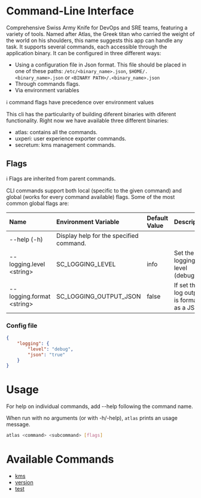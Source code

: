 # Command-Line Interface

Comprehensive Swiss Army Knife for DevOps and SRE teams, featuring a variety of tools. Named after Atlas, the Greek titan who carried the weight of the world on his shoulders, this name suggests this app can handle any task. It supports several commands, each accessible through the application binary. It can be configured in three different ways:

* Using a configuration file in Json format. This file should be placed in one of these paths: `/etc/<binary_name>.json`, `$HOME/.<binary_name>.json` or `<BINARY PATH>/.<binary_name>.json`
* Through commands flags.
* Via environment variables

ℹ️ command flags have precedence over environment values

This cli has the particularity of building diferent binaries with diferent functionality. Right now we have available three different binaries:

* atlas: contains all the commands.
* uxperi: user experience exporter commands.
* secretum: kms management commands.

## Flags

ℹ️ Flags are inherited from parent commands.

CLI commands support both local (specific to the given command) and global (works for every command available) flags. Some of the most common global flags are:

| Name                       | Environment Variable | Default Value | Description |
| :--------------------------| :--------------------| :-------------| :-----------|
| --help (-h)                | Display help for the specified command. |
| --logging.level \<string>  | SC\_LOGGING\_LEVEL | info | Set the logging level (debug|info|warn|error|fatal) | 
| --logging.format \<string> | SC\_LOGGING\_OUTPUT_JSON | false | If set the log output is formatted as a JSON |

### Config file

```json
{
    "logging": {
        "level": "debug",
        "json": "true"
    }
}
```

# Usage

For help on individual commands, add --help following the command name.

When run with no arguments (or with -h/-help), `atlas` prints an usage message.


```bash
atlas <command> <subcommand> [flags]
```

# Available Commands

* [kms](./kms.md)
* [version](./version.md)
* [test](./test.md)
